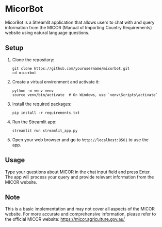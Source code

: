 # MicorBot

MicorBot is a Streamlit application that allows users to chat with and query information from the MICOR (Manual of Importing Country Requirements) website using natural language questions.

## Setup

1. Clone the repository:
   ```
   git clone https://github.com/yourusername/micorbot.git
   cd micorbot
   ```

2. Create a virtual environment and activate it:
   ```
   python -m venv venv
   source venv/bin/activate  # On Windows, use `venv\Scripts\activate`
   ```

3. Install the required packages:
   ```
   pip install -r requirements.txt
   ```

4. Run the Streamlit app:
   ```
   streamlit run streamlit_app.py
   ```

5. Open your web browser and go to `http://localhost:8501` to use the app.

## Usage

Type your questions about MICOR in the chat input field and press Enter. The app will process your query and provide relevant information from the MICOR website.

## Note

This is a basic implementation and may not cover all aspects of the MICOR website. For more accurate and comprehensive information, please refer to the official MICOR website: https://micor.agriculture.gov.au/